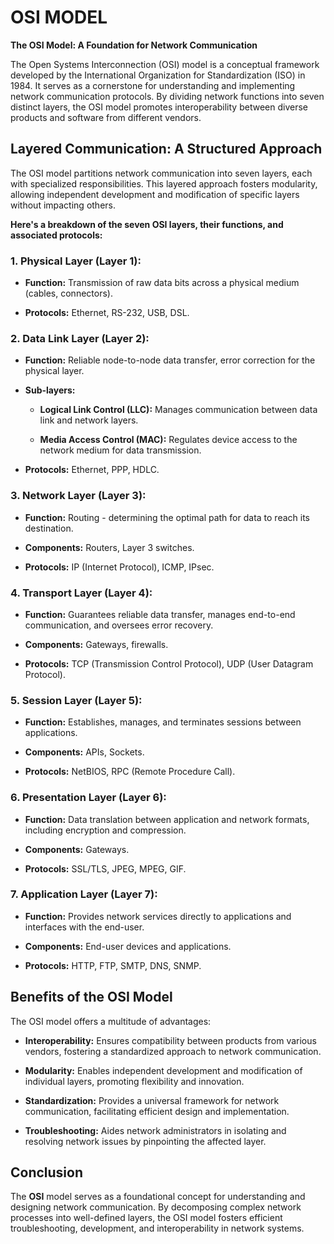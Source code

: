 # OSI MODEL

__The OSI Model: A Foundation for Network Communication__

The Open Systems Interconnection (OSI) model is a conceptual framework developed by the International Organization for Standardization (ISO) in 1984. It serves as a cornerstone for understanding and implementing network communication protocols. By dividing network functions into seven distinct layers, the OSI model promotes interoperability between diverse products and software from different vendors.



## Layered Communication: A Structured Approach

The OSI model partitions network communication into seven layers, each with specialized responsibilities. This layered approach fosters modularity, allowing independent development and modification of specific layers without impacting others.

__Here's a breakdown of the seven OSI layers, their functions, and associated protocols:__



### 1. Physical Layer (Layer 1):

- __Function:__ Transmission of raw data bits across a physical medium (cables, connectors).

- __Protocols:__ Ethernet, RS-232, USB, DSL.

### 2. Data Link Layer (Layer 2):

- __Function:__ Reliable node-to-node data transfer, error correction for the physical layer.

- __Sub-layers:__

  - __Logical Link Control (LLC):__ Manages communication between data link and network layers.

  - __Media Access Control (MAC):__ Regulates device access to the network medium for data transmission.

- __Protocols:__ Ethernet, PPP, HDLC.

### 3. Network Layer (Layer 3):

- __Function:__ Routing - determining the optimal path for data to reach its destination.

- __Components:__ Routers, Layer 3 switches.

- __Protocols:__ IP (Internet Protocol), ICMP, IPsec.

### 4. Transport Layer (Layer 4):

- __Function:__ Guarantees reliable data transfer, manages end-to-end communication, and oversees error recovery.

- __Components:__ Gateways, firewalls.

- __Protocols:__ TCP (Transmission Control Protocol), UDP (User Datagram Protocol).

### 5. Session Layer (Layer 5):

- __Function:__ Establishes, manages, and terminates sessions between applications.

- __Components:__ APIs, Sockets.

- __Protocols:__ NetBIOS, RPC (Remote Procedure Call).

### 6. Presentation Layer (Layer 6):

- __Function:__ Data translation between application and network formats, including encryption and compression.

- __Components:__ Gateways.

- __Protocols:__ SSL/TLS, JPEG, MPEG, GIF.

### 7. Application Layer (Layer 7):

- __Function:__ Provides network services directly to applications and interfaces with the end-user.

- __Components:__ End-user devices and applications.

- __Protocols:__ HTTP, FTP, SMTP, DNS, SNMP.

## Benefits of the OSI Model

The OSI model offers a multitude of advantages:



- __Interoperability:__ Ensures compatibility between products from various vendors, fostering a standardized approach to network communication.

- __Modularity:__ Enables independent development and modification of individual layers, promoting flexibility and innovation.

- __Standardization:__ Provides a universal framework for network communication, facilitating efficient design and implementation.

- __Troubleshooting:__ Aides network administrators in isolating and resolving network issues by pinpointing the affected layer.

## Conclusion

The __OSI__ model serves as a foundational concept for understanding and designing network communication. By decomposing complex network processes into well-defined layers, the OSI model fosters efficient troubleshooting, development, and interoperability in network systems.



